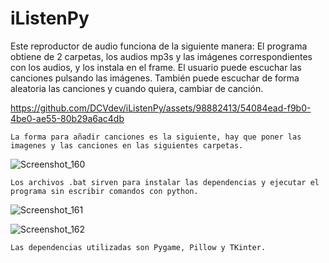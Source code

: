 # iListenPy
Este reproductor de audio funciona de la siguiente manera:
    El programa obtiene de 2 carpetas, los audios mp3s y las imágenes correspondientes con los audios, y los instala en el frame.
    El usuario puede escuchar las canciones pulsando las imágenes. También puede escuchar de forma aleatoria las canciones y cuando quiera, cambiar de canción.

https://github.com/DCVdev/iListenPy/assets/98882413/54084ead-f9b0-4be0-ae55-80b29a6ac4db

    La forma para añadir canciones es la siguiente, hay que poner las imagenes y las canciones en las siguientes carpetas.

![Screenshot_160](https://github.com/DCVdev/iListenPy/assets/98882413/73595b9e-bccd-4bfa-b73f-567670f3c5a1)

    Los archivos .bat sirven para instalar las dependencias y ejecutar el programa sin escribir comandos con python.
![Screenshot_161](https://github.com/DCVdev/iListenPy/assets/98882413/6a64df7a-9025-4beb-9ead-654c73ffa20f)

![Screenshot_162](https://github.com/DCVdev/iListenPy/assets/98882413/90961be6-61c8-4477-8cc8-c8b8c463cf3c)

    Las dependencias utilizadas son Pygame, Pillow y TKinter.
